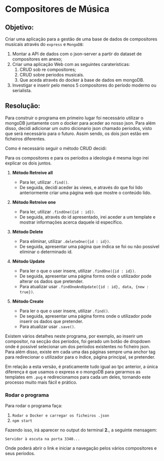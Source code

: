 # Compositores de Música

## Objetivo:
Criar uma aplicação para a gestão de uma base de dados de compositores musicais através do `express` e `MongoDB`:
1. Montar a API de dados com o json-server a partir do dataset de compositores em anexo;
2. Criar uma aplicação Web com as seguintes caraterísticas:
    1. CRUD sob re compositores;
    2. CRUD sobre periodos musicais.
    3. Que aceda através do docker à base de dados em mongoDB.
3. Investigar e inserir pelo menos 5 compositores do período moderno ou serialista.


## Resolução:


Para construir o programa em primeiro lugar foi necessário utilizar o mongoDB juntamente com o docker para aceder ao nosso json. Para além disso, decidi adicionar um outro dicionario json chamado periodos, visto que será necessário para o futuro. Assim sendo, os dois json estão em ficheiros diferentes.

Como é necessário seguir o método CRUD decidi:

Para os compositores e para os períodos a ideologia é mesma logo irei explicar os dois juntos.

1. **Método Retreive all**
    - Para ler, utilizar `.find()`.
    - De seguida, decidi aceder às views, e através do que foi lido anteriormente criar uma página web que mostre o conteúdo lido.


2. **Método Retreive one**
    - Para ler, utilizar `.findOne({id : id})`.
    - De seguida, através do id apresentado, irei aceder a um template e mostrar informações acerca daquele id específico.


3. **Método Delete**
    - Para eliminar, utilizar `.deleteOne({id : id})`.
    - De seguida, apresentar uma página que indica se foi ou não possível eliminar o determinado id.


4. **Método Update**
    - Para ler o que o user insere, utilizar `.findOne({id : id})`.
    - De seguida, apresentar uma página forms onde o utilizador pode alterar os dados que pretender.
    - Para atualizar usar `.findOneAndUpdate({id : id}, data, {new : true})`.


5. **Método Create**
    - Para ler o que o user insere, utilizar `.find()`.
    - De seguida, apresentar uma página forms onde o utilizador pode inserir os dados que pretender.
    - Para atualizar usar `.save()`.


Existem vários detalhes neste programa, por exemplo, ao inserir um compositor, na secção dos períodos, foi gerado um botão de dropdown onde é possível selecionar um dos períodos existentes no ficheiro json. Para além disso, existe em cada uma das páginas sempre uma anchor tag para redirecionar o utilizador para o índice, página principal, se pretender.

Em relação a esta versão, é praticamente tudo igual ao tpc anterior, a única diferença é que usamos o express e o mongoDB para gerarmos as templates em `.pug` e redirecionamos para cada um deles, tornando este processo muito mais fácil e prático.


### Rodar o programa
Para rodar o programa faça:

1. `Rodar o Docker e carregar os ficheiros .json`
2. `npm start`

Fazendo isso, irá aparecer no output do terminal **2.**, a seguinte mensagem:

`Servidor à escuta na porta 3340...`

Onde poderá abrir o link e iniciar a navegação pelos vários compositores e seus períodos.



